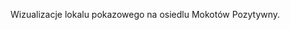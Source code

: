 ﻿---
client: "Nakato - Natalia Siedlecka"
---

Wizualizacje lokalu pokazowego na osiedlu Mokotów Pozytywny.
